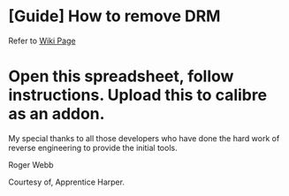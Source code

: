 # [Guide] How to remove DRM
Refer to [Wiki Page](https://github.com/apprenticeharper/DeDRM_tools/wiki/Exactly-how-to-remove-DRM)

# Open this spreadsheet, follow instructions. Upload this to calibre as an addon.

My special thanks to all those developers who have done the hard work of reverse engineering to provide the initial tools.

Roger Webb

Courtesy of, 
Apprentice Harper.
